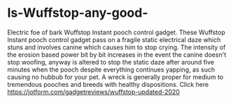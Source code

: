 # Is-Wuffstop-any-good-
Electric foe of bark Wuffstop Instant pooch control gadget. These Wuffstop Instant pooch control gadget pass on a fragile static electrical daze which stuns and involves canine which causes him to stop crying. The intensity of the erosion based power bit by bit increases in the event the canine doesn't stop woofing, anyway is altered to stop the static daze after around five minutes when the pooch despite everything continues yapping, as such causing no hubbub for your pet. A wreck is generally proper for medium to tremendous pooches and breeds with healthy dispositions. Click here https://jotform.com/gadgetreviews/wuffstop-updated-2020
